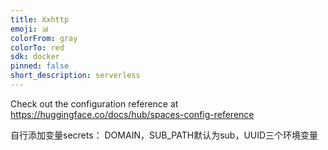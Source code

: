 ```yaml
---
title: Xxhttp
emoji: 📊
colorFrom: gray
colorTo: red
sdk: docker
pinned: false
short_description: serverless
---
```


Check out the configuration reference at https://huggingface.co/docs/hub/spaces-config-reference

自行添加变量secrets： DOMAIN，SUB_PATH默认为sub，UUID三个环境变量
